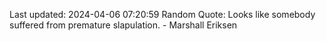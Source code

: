 Last updated: 2024-04-06 07:20:59
Random Quote: Looks like somebody suffered from premature slapulation. - Marshall Eriksen